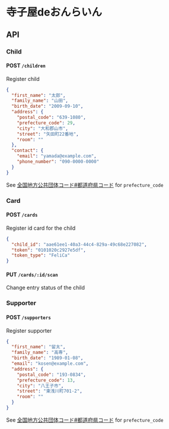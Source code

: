 # 寺子屋deおんらいん

## API

### Child

#### POST `/children`
Register child

```json
{
  "first_name": "太郎",
  "family_name": "山田",
  "birth_date": "2009-09-10",
  "address": {
    "postal_code": "639-1080",
    "prefecture_code": 29,
    "city": "大和郡山市",
    "street": "矢田町22番地",
    "room": ""
  },
  "contact": {
    "email": "yamada@example.com",
    "phone_number": "090-0000-0000"
  }
}
```

See [全国地方公共団体コード#都道府県コード](https://ja.wikipedia.org/wiki/%E5%85%A8%E5%9B%BD%E5%9C%B0%E6%96%B9%E5%85%AC%E5%85%B1%E5%9B%A3%E4%BD%93%E3%82%B3%E3%83%BC%E3%83%89#%E9%83%BD%E9%81%93%E5%BA%9C%E7%9C%8C%E3%82%B3%E3%83%BC%E3%83%89) for `prefecture_code`

### Card

#### POST `/cards`

Register id card for the child

```json
{
  "child_id": "aae61ee1-40a3-44c4-829a-49c68e227082",
  "token": "0101020c2927e5df",
  "token_type": "FeliCa"
}
```

#### PUT `/cards/:id/scan`

Change entry status of the child

### Supporter

#### POST `/supporters`
Register supporter

```json
{
  "first_name": "留太",
  "family_name": "高専",
  "birth_date": "1989-01-08",
  "email": "kosen@example.com",
  "address": {
    "postal_code": "193-0834",
    "prefecture_code": 13,
    "city": "八王子市",
    "street": "東浅川町701-2",
    "room": ""
  }
}
```

See [全国地方公共団体コード#都道府県コード](https://ja.wikipedia.org/wiki/%E5%85%A8%E5%9B%BD%E5%9C%B0%E6%96%B9%E5%85%AC%E5%85%B1%E5%9B%A3%E4%BD%93%E3%82%B3%E3%83%BC%E3%83%89#%E9%83%BD%E9%81%93%E5%BA%9C%E7%9C%8C%E3%82%B3%E3%83%BC%E3%83%89) for `prefecture_code`
